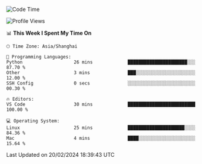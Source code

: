 <!--START_SECTION:waka-->
![Code Time](http://img.shields.io/badge/Code%20Time-348%20hrs%2014%20mins-blue)

![Profile Views](http://img.shields.io/badge/Profile%20Views-13-blue)

📊 **This Week I Spent My Time On** 

```text
🕑︎ Time Zone: Asia/Shanghai

💬 Programming Languages: 
Python                   26 mins             ██████████████████████░░░   87.70 % 
Other                    3 mins              ███░░░░░░░░░░░░░░░░░░░░░░   12.00 % 
SSH Config               0 secs              ░░░░░░░░░░░░░░░░░░░░░░░░░   00.30 % 

🔥 Editors: 
VS Code                  30 mins             █████████████████████████   100.00 % 

💻 Operating System: 
Linux                    25 mins             █████████████████████░░░░   84.36 % 
Mac                      4 mins              ████░░░░░░░░░░░░░░░░░░░░░   15.64 % 
```


 Last Updated on 20/02/2024 18:39:43 UTC
<!--END_SECTION:waka-->
